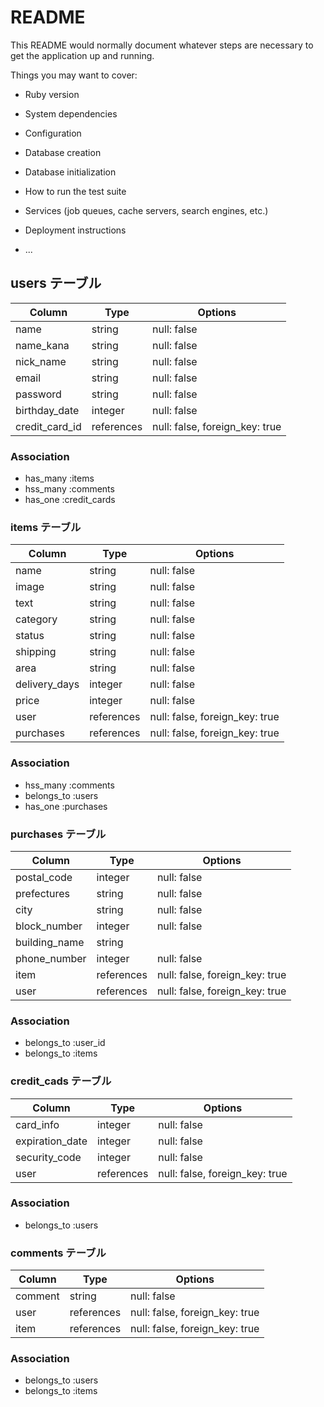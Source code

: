 # README

This README would normally document whatever steps are necessary to get the
application up and running.

Things you may want to cover:

* Ruby version

* System dependencies

* Configuration

* Database creation

* Database initialization

* How to run the test suite

* Services (job queues, cache servers, search engines, etc.)

* Deployment instructions

* ...


## users  テーブル

| Column         | Type       | Options                        |
| -------------- | ---------- | ------------------------------ |
| name           | string     | null: false                    |
| name_kana      | string     | null: false                    |
| nick_name      | string     | null: false                    |
| email          | string     | null: false                    |
| password       | string     | null: false                    |
| birthday_date  | integer    | null: false                    |
| credit_card_id | references | null: false, foreign_key: true |

### Association
- has_many :items
- hss_many :comments
- has_one  :credit_cards


### items  テーブル

| Column          | Type     | Options                          |
| --------------- | -------- | -------------------------------- |
| name            | string   | null: false                      |
| image           | string   | null: false                      |
| text            | string   | null: false                      |
| category        | string   | null: false                      |
| status          | string   | null: false                      |
| shipping        | string   | null: false                      |
| area            | string   | null: false                      |
| delivery_days   | integer  | null: false                      |
| price           | integer  | null: false                      |
| user            | references | null: false, foreign_key: true |
| purchases       | references | null: false, foreign_key: true |

### Association
- hss_many :comments
- belongs_to :users
- has_one :purchases



### purchases  テーブル

| Column          | Type       | Options                        |
| --------------- | ---------- | ------------------------------ |
| postal_code     | integer    | null: false                    |
| prefectures     | string     | null: false                    |
| city            | string     | null: false                    |
| block_number    | integer    | null: false                    |
| building_name   | string     |                                |
| phone_number    | integer    | null: false                    |
| item            | references | null: false, foreign_key: true |
| user            | references | null: false, foreign_key: true |

### Association
- belongs_to :user_id
- belongs_to :items



### credit_cads テーブル

| Column            | Type      | Options                           |
| ----------------- | --------- | --------------------------------- |
| card_info         | integer   | null: false                       |
| expiration_date   | integer   | null: false                       |
| security_code     | integer   | null: false                       |
| user              | references   | null: false, foreign_key: true |

### Association
- belongs_to :users


### comments テーブル

| Column      | Type         | Options                        |
| ----------- | ------------ | ------------------------------ |
| comment     | string       | null: false                    |
| user        | references   | null: false, foreign_key: true |
| item        | references   | null: false, foreign_key: true |


### Association
- belongs_to :users
- belongs_to :items